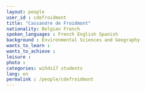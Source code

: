 ```yaml
---
layout: people
user_id : cdefroidmont
title: "Cassandre de Froidmont"
nationality: Belgian French
spoken_languages : French English Spanish
background : Environmental Sciences and Geography
wants_to_learn :
wants_to_achieve :
leisure :
photo :
categories: wihds17 students
lang: en
permalink : /people/cdefroidmont
---
```

